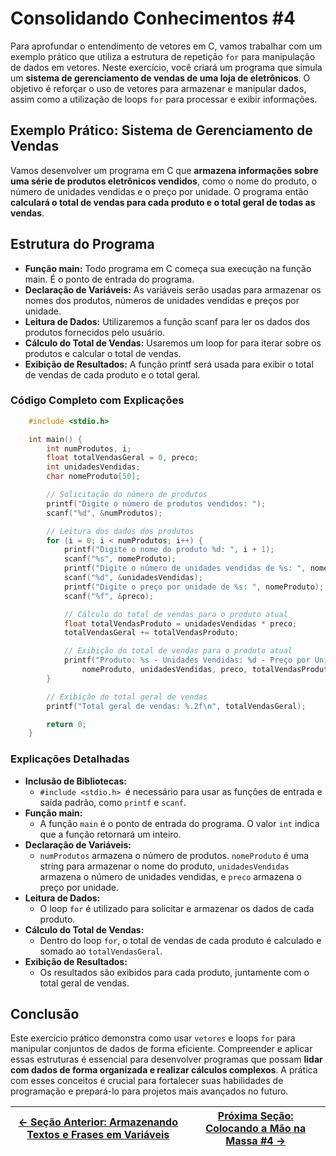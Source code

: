 # Consolidando Conhecimentos #4

Para aprofundar o entendimento de vetores em C, vamos trabalhar com um exemplo prático que utiliza a estrutura de repetição `for` para manipulação de dados em vetores. Neste exercício, você criará um programa que simula um **sistema de gerenciamento de vendas de uma loja de eletrônicos**. O objetivo é reforçar o uso de vetores para armazenar e manipular dados, assim como a utilização de loops `for` para processar e exibir informações.

## Exemplo Prático: Sistema de Gerenciamento de Vendas

Vamos desenvolver um programa em C que **armazena informações sobre uma série de produtos eletrônicos vendidos**, como o nome do produto, o número de unidades vendidas e o preço por unidade. O programa então **calculará o total de vendas para cada produto e o total geral de todas as vendas**.

## Estrutura do Programa

- **Função main:** Todo programa em C começa sua execução na função main. É o ponto de entrada do programa.
- **Declaração de Variáveis:** As variáveis serão usadas para armazenar os nomes dos produtos, números de unidades vendidas e preços por unidade.
- **Leitura de Dados:** Utilizaremos a função scanf para ler os dados dos produtos fornecidos pelo usuário.
- **Cálculo do Total de Vendas:** Usaremos um loop for para iterar sobre os produtos e calcular o total de vendas.
- **Exibição de Resultados:** A função printf será usada para exibir o total de vendas de cada produto e o total geral.

### Código Completo com Explicações
```c
    #include <stdio.h>

    int main() {
        int numProdutos, i;
        float totalVendasGeral = 0, preco;
        int unidadesVendidas;
        char nomeProduto[50];

        // Solicitação do número de produtos
        printf("Digite o número de produtos vendidos: ");
        scanf("%d", &numProdutos);

        // Leitura dos dados dos produtos
        for (i = 0; i < numProdutos; i++) {
            printf("Digite o nome do produto %d: ", i + 1);
            scanf("%s", nomeProduto);
            printf("Digite o número de unidades vendidas de %s: ", nomeProduto);
            scanf("%d", &unidadesVendidas);
            printf("Digite o preço por unidade de %s: ", nomeProduto);
            scanf("%f", &preco);

            // Cálculo do total de vendas para o produto atual
            float totalVendasProduto = unidadesVendidas * preco;
            totalVendasGeral += totalVendasProduto;

            // Exibição do total de vendas para o produto atual
            printf("Produto: %s - Unidades Vendidas: %d - Preço por Unidade: %.2f - Total de Vendas: %.2f\n", 
                nomeProduto, unidadesVendidas, preco, totalVendasProduto);
        }

        // Exibição do total geral de vendas
        printf("Total geral de vendas: %.2f\n", totalVendasGeral);

        return 0;
    }
```

### Explicações Detalhadas
- **Inclusão de Bibliotecas:**
    - `#include <stdio.h> `é necessário para usar as funções de entrada e saída padrão, como `printf` e `scanf`.
- **Função main:**
    - A função `main` é o ponto de entrada do programa. O valor `int` indica que a função retornará um inteiro.
- **Declaração de Variáveis:**
    - `numProdutos` armazena o número de produtos. `nomeProduto` é uma string para armazenar o nome do produto, `unidadesVendidas` armazena o número de unidades vendidas, e `preco` armazena o preço por unidade.
- **Leitura de Dados:**
    - O loop `for` é utilizado para solicitar e armazenar os dados de cada produto.
- **Cálculo do Total de Vendas:**
    - Dentro do loop `for`, o total de vendas de cada produto é calculado e somado ao `totalVendasGeral`.
- **Exibição de Resultados:**
    - Os resultados são exibidos para cada produto, juntamente com o total geral de vendas.

## Conclusão

Este exercício prático demonstra como usar `vetores` e loops `for` para manipular conjuntos de dados de forma eficiente. Compreender e aplicar essas estruturas é essencial para desenvolver programas que possam **lidar com dados de forma organizada e realizar cálculos complexos**. A prática com esses conceitos é crucial para fortalecer suas habilidades de programação e prepará-lo para projetos mais avançados no futuro.

| [← Seção Anterior: Armazenando Textos e Frases em Variáveis](https://github.com/ArturColen/Pre-AEDS1-Workshop/blob/main/materiais/06-vetores/06.03-armazenando-textos-e-frases-em-variaveis.md) | [Próxima Seção: Colocando a Mão na Massa #4 →](https://github.com/ArturColen/Pre-AEDS1-Workshop/blob/main/materiais/06-vetores/06.05-colocando-a-mao-na-massa-04.md) |
|---------------------------|------------------------------------------------------|